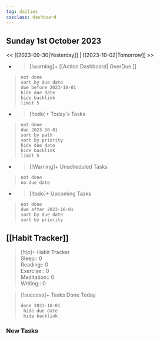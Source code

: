 ```yaml
---
tag: dailies
cssclass: dashboard
---
```

## Sunday 1st October 2023

<< [[2023-09-30|Yesterday]] | [[2023-10-02|Tomorrow]] >>

- > [!warning]+ [[Action Dashboard| OverDue ]]
> ```tasks
> not done
> sort by due date
> due before 2023-10-01
> hide due date
> hide backlink
> limit 5
> ```

- > [!todo]+ Today's Tasks
> ```tasks
> not done
> due 2023-10-01
> sort by path
> sort by priority
> hide due date
> hide backlink
> limit 5
> ```

- > [!Warning]+ Unscheduled Tasks  
 > ```tasks  
 > not done  
 > no due date

- > [!todo]+ Upcoming Tasks
> ```tasks  
> not done  
> due after 2023-10-01  
> sort by due date
> sort by priority  

## [[Habit Tracker]]
> [!tip]+ Habit Tracker  
> Sleep:: 0  
> Reading:: 0  
> Exercise:: 0  
> Meditation:: 0  
> Writing:: 0


> [!success]+ Tasks Done Today
> ```tasks 
> done 2023-10-01
>  hide due date
>  hide backlink
### New Tasks


